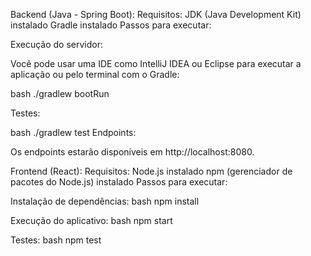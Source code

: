 Backend (Java - Spring Boot):
Requisitos:
JDK (Java Development Kit) instalado
Gradle instalado
Passos para executar:

Execução do servidor:

Você pode usar uma IDE como IntelliJ IDEA ou Eclipse para executar a aplicação ou pelo terminal com o Gradle:

bash
./gradlew bootRun

Testes:

bash
./gradlew test
Endpoints:

Os endpoints estarão disponíveis em http://localhost:8080.

Frontend (React):
Requisitos:
Node.js instalado
npm (gerenciador de pacotes do Node.js) instalado
Passos para executar:

Instalação de dependências:
bash
npm install

Execução do aplicativo:
bash
npm start

Testes:
bash
npm test
